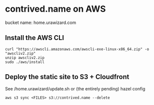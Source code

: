 # contrived.name on AWS

bucket name: home.urawizard.com

## Install the AWS CLI

```
curl "https://awscli.amazonaws.com/awscli-exe-linux-x86_64.zip" -o "awscliv2.zip"
unzip awscliv2.zip
sudo ./aws/install
```

## Deploy the static site to S3 + Cloudfront

See /home.urawizard/update.sh or (the entirely pending) hazel config

```
aws s3 sync <FILES> s3://contrived.name --delete
```
